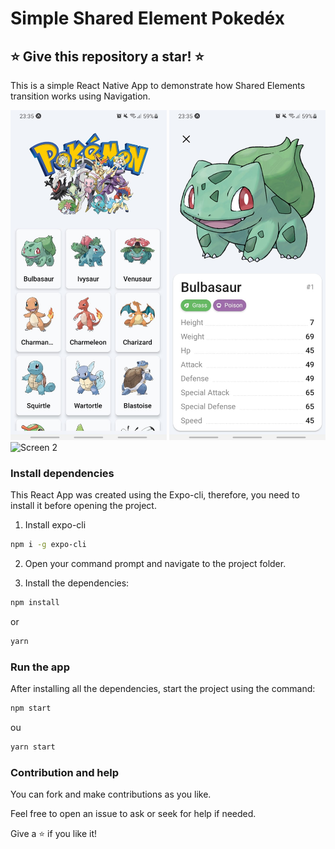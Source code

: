 # Simple Shared Element Pokedéx

## ⭐ Give this repository a star! ⭐

This is a simple React Native App to demonstrate how Shared Elements transition works using Navigation.

<img src="assets/screen1.jpg" alt="Screen 1" width="250"/>
<img src="assets/screen2.jpg" alt="Screen 2" width="250"/>
<img src="assets/screen3.gif" alt="Screen 2" width="250"/>


### Install dependencies

This React App was created using the Expo-cli, therefore, you need to install it before opening the project.

1. Install expo-cli

```bash
npm i -g expo-cli
```

2. Open your command prompt and navigate to the project folder.

3. Install the dependencies:

```bash
npm install
```
or
```bash
yarn
```

### Run the app

After installing all the dependencies, start the project using the command:

```bash
npm start
```
ou
```bash
yarn start
```

### Contribution and help

You can fork and make contributions as you like.

Feel free to open an issue to ask or seek for help if needed.

Give a ⭐ if you like it!